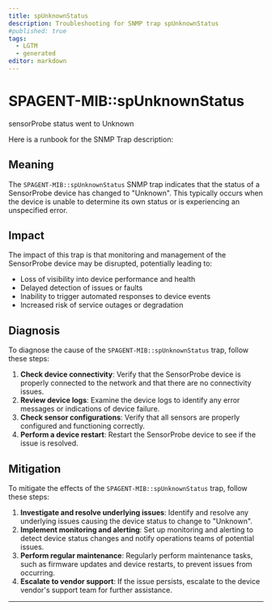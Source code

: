 ```yaml
---
title: spUnknownStatus
description: Troubleshooting for SNMP trap spUnknownStatus
#published: true
tags:
  - LGTM
  - generated
editor: markdown
---
```


# SPAGENT-MIB::spUnknownStatus 

sensorProbe status went to Unknown 



Here is a runbook for the SNMP Trap description:

## Meaning
The `SPAGENT-MIB::spUnknownStatus` SNMP trap indicates that the status of a SensorProbe device has changed to "Unknown". This typically occurs when the device is unable to determine its own status or is experiencing an unspecified error.

## Impact
The impact of this trap is that monitoring and management of the SensorProbe device may be disrupted, potentially leading to:

* Loss of visibility into device performance and health
* Delayed detection of issues or faults
* Inability to trigger automated responses to device events
* Increased risk of service outages or degradation

## Diagnosis
To diagnose the cause of the `SPAGENT-MIB::spUnknownStatus` trap, follow these steps:

1. **Check device connectivity**: Verify that the SensorProbe device is properly connected to the network and that there are no connectivity issues.
2. **Review device logs**: Examine the device logs to identify any error messages or indications of device failure.
3. **Check sensor configurations**: Verify that all sensors are properly configured and functioning correctly.
4. **Perform a device restart**: Restart the SensorProbe device to see if the issue is resolved.

## Mitigation
To mitigate the effects of the `SPAGENT-MIB::spUnknownStatus` trap, follow these steps:

1. **Investigate and resolve underlying issues**: Identify and resolve any underlying issues causing the device status to change to "Unknown".
2. **Implement monitoring and alerting**: Set up monitoring and alerting to detect device status changes and notify operations teams of potential issues.
3. **Perform regular maintenance**: Regularly perform maintenance tasks, such as firmware updates and device restarts, to prevent issues from occurring.
4. **Escalate to vendor support**: If the issue persists, escalate to the device vendor's support team for further assistance.
---




